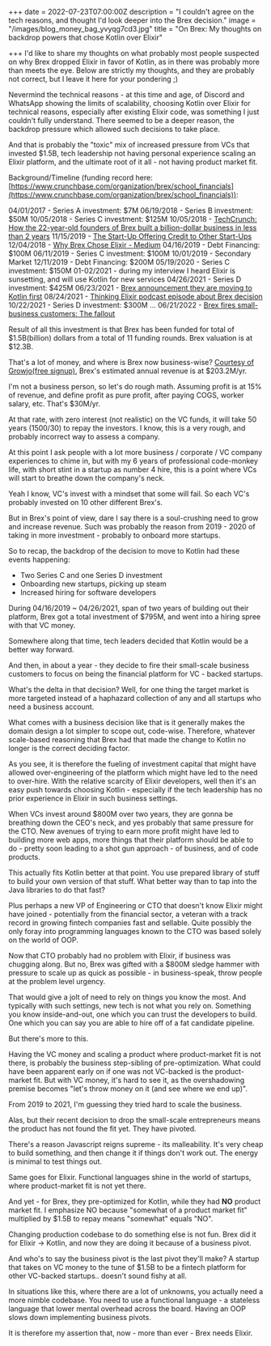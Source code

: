 +++
date = 2022-07-23T07:00:00Z
description = "I couldn't agree on the tech reasons, and thought I'd look deeper into the Brex decision."
image = "/images/blog_money_bag_yvyqg7cd3.jpg"
title = "On Brex: My thoughts on backdrop powers that chose Kotlin over Elixir"

+++
I'd like to share my thoughts on what probably most people suspected on why Brex dropped Elixir in favor of Kotlin, as in there was probably more than meets the eye. Below are strictly my thoughts, and they are probably not correct, but I leave it here for your pondering ;)

Nevermind the technical reasons - at this time and age, of Discord and WhatsApp showing the limits of scalability, choosing Kotlin over Elixir for technical reasons, especially after existing Elixir code, was something I just couldn't fully understand. There seemed to be a deeper reason, the backdrop pressure which allowed such decisions to take place.

And that is probably the "toxic" mix of increased pressure from VCs that invested $1.5B, tech leadership not having personal experience scaling an Elixir platform, and the ultimate root of it all - not having product market fit.

Background/Timeline (funding record here: [https://www.crunchbase.com/organization/brex/school_financials](https://www.crunchbase.com/organization/brex/school_financials)):

04/01/2017 - Series A investment: $7M
06/19/2018 - Series B investment: $50M
10/05/2018 - Series C investment: $125M
10/05/2018 - [TechCrunch: How the 22-year-old founders of Brex built a billion-dollar business in less than 2 years](https://techcrunch.com/2018/10/05/how-the-22-year-old-founders-of-brex-built-a-billion-dollar-business-in-less-than-2-years/)
11/15/2019 - [The Start-Up Offering Credit to Other Start-Ups](https://www.nytimes.com/2018/11/15/business/smallbusiness/start-up-brex-offers-credit-to-other-start-ups.html)
12/04/2018 - [Why Brex Chose Elixir - Medium](https://medium.com/brexeng/why-brex-chose-elixir-fe1a4f313195)
04/16/2019 - Debt Financing: $100M
06/11/2019 - Series C investment: $100M
10/01/2019 - Secondary Market
12/11/2019 - Debt Financing: $200M
05/19/2020 - Series C investment: $150M
01-02/2021 - during my interview I heard Elixir is sunsetting, and will use Kotlin for new services
04/26/2021 - Series D investment: $425M
06/23/2021 - [Brex announcement they are moving to Kotlin first](https://medium.com/brexeng/building-backend-services-with-kotlin-7c8410795e4b)
08/24/2021 - [Thinking Elixir podcast episode about Brex decision](https://thinkingelixir.com/podcast-episodes/061-elixirs-recent-brex-it/)
10/22/2021 - Series D investment: $300M
...
06/21/2022 - [Brex fires small-business customers: The fallout](https://www.protocol.com/newsletters/protocol-fintech/brex-small-business)

Result of all this investment is that Brex has been funded for total of $1.5B(billion) dollars from a total of 11 funding rounds.
Brex valuation is at $12.3B.

That's a lot of money, and where is Brex now business-wise?
[Courtesy of Growjo(free signup)](https://growjo.com/company/Brex#:\~:text=Brex%20Revenue%20and%20Competitors&text=Brex's%20current%20valuation%20is%20%2412.3B.), Brex's estimated annual revenue is at $203.2M/yr.

I'm not a business person, so let's do rough math.
Assuming profit is at 15% of revenue, and define profit as pure profit, after paying COGS, worker salary, etc.
That's $30M/yr.

At that rate, with zero interest (not realistic) on the VC funds, it will take 50 years (1500/30) to repay the investors.
I know, this is a very rough, and probably incorrect way to assess a company.

At this point I ask people with a lot more business / corporate / VC company experiences to chime in, but with my 6 years of professional code-monkey life,
with short stint in a startup as number 4 hire, this is a point where VCs will start to breathe down the company's neck.

Yeah I know, VC's invest with a mindset that some will fail. So each VC's probably invested on 10 other different Brex's.

But in Brex's point of view, dare I say there is a soul-crushing need to grow and increase revenue.
Such was probably the reason from 2019 - 2020 of taking in more investment - probably to onboard more startups.

So to recap, the backdrop of the decision to move to Kotlin had these events happening:

* Two Series C and one Series D investment
* Onboarding new startups, picking up steam
* Increased hiring for software developers

During 04/16/2019 \~ 04/26/2021, span of two years of building out their platform,
Brex got a total investment of $795M, and went into a hiring spree with that VC money.

Somewhere along that time, tech leaders decided that Kotlin would be a better way forward.

And then, in about a year - they decide to fire their small-scale business customers to focus on being the financial platform for VC - backed startups.

What's the delta in that decision? Well, for one thing the target market is more targeted instead of a haphazard collection of any and all startups who need a business account.

What comes with a business decision like that is it generally makes the domain design a lot simpler to scope out, code-wise. Therefore, whatever scale-based reasoning that Brex had that made the change to Kotlin no longer is the correct deciding factor.

As you see, it is therefore the fueling of investment capital that might have allowed over-engineering of the platform which might have led to the need to over-hire. With the relative scarcity of Elixir developers, well then it's an easy push towards choosing Kotlin - especially if the tech leadership has no prior experience in Elixir in such business settings.

When VCs invest around $800M over two years, they are gonna be breathing down the CEO's neck, and yes probably that same pressure for the CTO. New avenues of trying to earn more profit might have led to building more web apps, more things that their platform should be able to do - pretty soon leading to a shot gun approach - of business, and of code products.

This actually fits Kotlin better at that point. You use prepared library of stuff to build your own version of that stuff. What better way than to tap into the Java libraries to do that fast?

Plus perhaps a new VP of Engineering or CTO that doesn't know Elixir might have joined - potentially from the financial sector, a veteran with a track record in growing fintech companies fast and sellable. Quite possibly the only foray into programming languages known to the CTO was based solely on the world of OOP.

Now that CTO probably had no problem with Elixir, if business was chugging along. But no, Brex was gifted with a $800M sledge hammer with pressure to scale up as quick as possible - in business-speak, throw people at the problem level urgency.

That would give a jolt of need to rely on things you know the most. And typically with such settings, new tech is not what you rely on. Something you know inside-and-out, one which you can trust the developers to build. One which you can say you are able to hire off of a fat candidate pipeline.

But there's more to this.

Having the VC money and scaling a product where product-market fit is not there, is probably the business step-sibling of pre-optimization. What could have been apparent early on if one was not VC-backed is the product-market fit. But with VC money, it's hard to see it, as the overshadowing premise becomes "let's throw money on it (and see where we end up)".

From 2019 to 2021, I'm guessing they tried hard to scale the business.

Alas, but their recent decision to drop the small-scale entrepreneurs means the product has not found the fit yet.
They have pivoted.

There's a reason Javascript reigns supreme - its malleability. It's very cheap to build something, and then change it if things don't work out. The energy is minimal to test things out.

Same goes for Elixir. Functional languages shine in the world of startups, where product-market fit is not yet there.

And yet - for Brex, they pre-optimized for Kotlin, while they had **NO** product market fit. I emphasize NO because "somewhat of a product market fit" multiplied by $1.5B to repay means "somewhat" equals "NO".

Changing production codebase to do something else is not fun. Brex did it for Elixir -> Kotlin, and now they are doing it because of a business pivot.

And who's to say the business pivot is the last pivot they'll make?
A startup that takes on VC money to the tune of $1.5B to be a fintech platform for other VC-backed startups.. doesn't sound fishy at all.

In situations like this, where there are a lot of unknowns, you actually need a more nimble codebase.
You need to use a functional language - a stateless language that lower mental overhead across the board.
Having an OOP slows down implementing business pivots.

It is therefore my assertion that, now - more than ever - Brex needs Elixir.